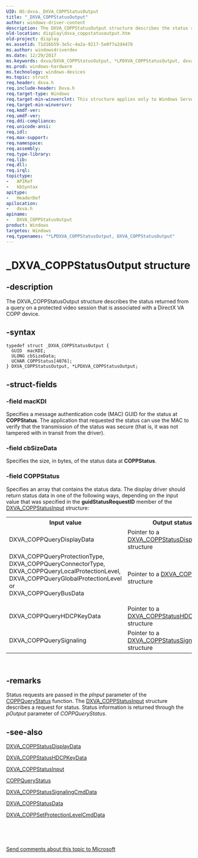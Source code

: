 ```yaml
---
UID: NS:dxva._DXVA_COPPStatusOutput
title: "_DXVA_COPPStatusOutput"
author: windows-driver-content
description: The DXVA_COPPStatusOutput structure describes the status returned from a query on a protected video session that is associated with a DirectX VA COPP device.
old-location: display\dxva_coppstatusoutput.htm
old-project: display
ms.assetid: 71d16b59-3e5c-4a2a-9217-5e0f7a2d4478
ms.author: windowsdriverdev
ms.date: 12/29/2017
ms.keywords: dxva/DXVA_COPPStatusOutput, *LPDXVA_COPPStatusOutput, dxva/LPDXVA_COPPStatusOutput, DXVA_COPPStatusOutput structure [Display Devices], DXVA_COPPStatusOutput, LPDXVA_COPPStatusOutput structure pointer [Display Devices], _DXVA_COPPStatusOutput, LPDXVA_COPPStatusOutput, dxvaref_4b7212ce-7beb-45c6-b5dd-92922993595f.xml, display.dxva_coppstatusoutput
ms.prod: windows-hardware
ms.technology: windows-devices
ms.topic: struct
req.header: dxva.h
req.include-header: Dxva.h
req.target-type: Windows
req.target-min-winverclnt: This structure applies only to Windows Server 2003 with SP1 and later, and Windows XP with SP2 and later.
req.target-min-winversvr: 
req.kmdf-ver: 
req.umdf-ver: 
req.ddi-compliance: 
req.unicode-ansi: 
req.idl: 
req.max-support: 
req.namespace: 
req.assembly: 
req.type-library: 
req.lib: 
req.dll: 
req.irql: 
topictype:
-	APIRef
-	kbSyntax
apitype:
-	HeaderDef
apilocation:
-	dxva.h
apiname:
-	DXVA_COPPStatusOutput
product: Windows
targetos: Windows
req.typenames: "*LPDXVA_COPPStatusOutput, DXVA_COPPStatusOutput"
---
```


# _DXVA_COPPStatusOutput structure


## -description


The DXVA_COPPStatusOutput structure describes the status returned from a query on a protected video session that is associated with a DirectX VA COPP device.


## -syntax


````
typedef struct _DXVA_COPPStatusOutput {
  GUID  macKDI;
  ULONG cbSizeData;
  UCHAR COPPStatus[4076];
} DXVA_COPPStatusOutput, *LPDXVA_COPPStatusOutput;
````


## -struct-fields




### -field macKDI

Specifies a message authentication code (MAC) GUID for the status at <b>COPPStatus</b>. The application that requested the status can use the MAC to verify that the transmission of the status was secure (that is, it was not tampered with in transit from the driver). 


### -field cbSizeData

Specifies the size, in bytes, of the status data at <b>COPPStatus</b>.


### -field COPPStatus

Specifies an array that contains the status data. The display driver should return status data in one of the following ways, depending on the input value that was specified in the <b>guidStatusRequestID</b> member of the <a href="..\dxva\ns-dxva-_dxva_coppstatusinput.md">DXVA_COPPStatusInput</a> structure: 
<table>
<tr>
<th>Input value</th>
<th>Output status data</th>
</tr>
<tr>
<td>
DXVA_COPPQueryDisplayData

</td>
<td>
Pointer to a <a href="..\dxva\ns-dxva-_dxva_coppstatusdisplaydata.md">DXVA_COPPStatusDisplayData</a> structure

</td>
</tr>
<tr>
<td>

<dl>
<dt>DXVA_COPPQueryProtectionType, </dt>
<dt>DXVA_COPPQueryConnectorType, </dt>
<dt>DXVA_COPPQueryLocalProtectionLevel, </dt>
<dt>DXVA_COPPQueryGlobalProtectionLevel or </dt>
<dt>DXVA_COPPQueryBusData</dt>
</dl>


</td>
<td>
Pointer to a <a href="..\dxva\ns-dxva-_dxva_coppstatusdata.md">DXVA_COPPStatusData</a> structure

</td>
</tr>
<tr>
<td>
DXVA_COPPQueryHDCPKeyData

</td>
<td>
Pointer to a <a href="..\dxva\ns-dxva-_dxva_coppstatushdcpkeydata.md">DXVA_COPPStatusHDCPKeyData</a> structure

</td>
</tr>
<tr>
<td>
DXVA_COPPQuerySignaling

</td>
<td>
Pointer to a <a href="..\dxva\ns-dxva-_dxva_coppstatussignalingcmddata.md">DXVA_COPPStatusSignalingCmdData</a> structure

</td>
</tr>
</table> 


## -remarks


Status requests are passed in the <i>pInput</i> parameter of the <a href="https://msdn.microsoft.com/library/windows/hardware/ff539652">COPPQueryStatus</a> function. The <a href="..\dxva\ns-dxva-_dxva_coppstatusinput.md">DXVA_COPPStatusInput</a> structure describes a request for status. Status information is returned through the <i>pOutput</i> parameter of <i>COPPQueryStatus</i>. 



## -see-also

<a href="..\dxva\ns-dxva-_dxva_coppstatusdisplaydata.md">DXVA_COPPStatusDisplayData</a>

<a href="..\dxva\ns-dxva-_dxva_coppstatushdcpkeydata.md">DXVA_COPPStatusHDCPKeyData</a>

<a href="..\dxva\ns-dxva-_dxva_coppstatusinput.md">DXVA_COPPStatusInput</a>

<a href="https://msdn.microsoft.com/library/windows/hardware/ff539652">COPPQueryStatus</a>

<a href="..\dxva\ns-dxva-_dxva_coppstatussignalingcmddata.md">DXVA_COPPStatusSignalingCmdData</a>

<a href="..\dxva\ns-dxva-_dxva_coppstatusdata.md">DXVA_COPPStatusData</a>

<a href="..\dxva\ns-dxva-_dxva_coppsetprotectionlevelcmddata.md">DXVA_COPPSetProtectionLevelCmdData</a>

 

 

<a href="mailto:wsddocfb@microsoft.com?subject=Documentation%20feedback [display\display]:%20DXVA_COPPStatusOutput structure%20 RELEASE:%20(12/29/2017)&amp;body=%0A%0APRIVACY STATEMENT%0A%0AWe use your feedback to improve the documentation. We don't use your email address for any other purpose, and we'll remove your email address from our system after the issue that you're reporting is fixed. While we're working to fix this issue, we might send you an email message to ask for more info. Later, we might also send you an email message to let you know that we've addressed your feedback.%0A%0AFor more info about Microsoft's privacy policy, see http://privacy.microsoft.com/en-us/default.aspx." title="Send comments about this topic to Microsoft">Send comments about this topic to Microsoft</a>

